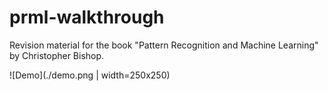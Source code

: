 # prml-walkthrough
Revision material for the book "Pattern Recognition and Machine Learning"
by Christopher Bishop.

![Demo](./demo.png | width=250x250)